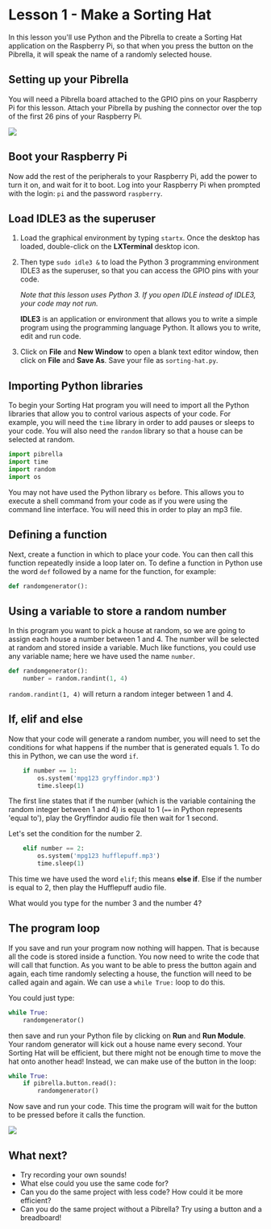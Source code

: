 # Lesson 1 - Make a Sorting Hat

In this lesson you'll use Python and the Pibrella to create a Sorting Hat application on the Raspberry Pi, so that when you press the button on the Pibrella, it will speak the name of a randomly selected house.

## Setting up your Pibrella

You will need a Pibrella board attached to the GPIO pins on your Raspberry Pi for this lesson. Attach your Pibrella by pushing the connector over the top of the first 26 pins of your Raspberry Pi.

![](images/setup-pibrella.jpg)

## Boot your Raspberry Pi

Now add the rest of the peripherals to your Raspberry Pi, add the power to turn it on, and wait for it to boot. Log into your Raspberry Pi when prompted with the login: `pi` and the password `raspberry`.

## Load IDLE3 as the superuser

1. Load the graphical environment by typing `startx`. Once the desktop has loaded, double-click on the **LXTerminal** desktop icon. 
1. Then type `sudo idle3 &` to load the Python 3 programming environment IDLE3 as the superuser, so that you can access the GPIO pins with your code.

    *Note that this lesson uses Python 3. If you open IDLE instead of IDLE3, your code may not run.*
  
    **IDLE3** is an application or environment that allows you to write a simple program using the programming language Python. It allows you to write, edit and run code. 

1. Click on **File** and **New Window** to open a blank text editor window, then click on **File** and **Save As**. Save your file as `sorting-hat.py`.

## Importing Python libraries

To begin your Sorting Hat program you will need to import all the Python libraries that allow you to control various aspects of your code. For example, you will need the `time` library in order to add pauses or sleeps to your code. You will also need the `random` library so that a house can be selected at random.

 ```python
 import pibrella
 import time
 import random
 import os
 ```
 
You may not have used the Python library `os` before. This allows you to execute a shell command from your code as if you were using the command line interface. You will need this in order to play an mp3 file.
 
## Defining a function

Next, create a function in which to place your code. You can then call this function repeatedly inside a loop later on. To define a function in Python use the word `def` followed by a name for the function, for example:

```python
def randomgenerator():
```

## Using a variable to store a random number

In this program you want to pick a house at random, so we are going to assign each house a number between 1 and 4. The number will be selected at random and stored inside a variable. Much like functions, you could use any variable name; here we have used the name `number`. 

```python
def randomgenerator():
    number = random.randint(1, 4)
```

`random.randint(1, 4)` will return a random integer between 1 and 4. 

## If, elif and else

Now that your code will generate a random number, you will need to set the conditions for what happens if the number that is generated equals 1. To do this in Python, we can use the word `if`.

```python
    if number == 1:
        os.system('mpg123 gryffindor.mp3')
        time.sleep(1)
```

The first line states that if the number (which is the variable containing the random integer between 1 and 4) is equal to 1 (`==` in Python represents 'equal to'), play the Gryffindor audio file then wait for 1 second.

Let's set the condition for the number 2.

```python
    elif number == 2:
        os.system('mpg123 hufflepuff.mp3')
        time.sleep(1)
```

This time we have used the word `elif`; this means **else if**. Else if the number is equal to 2, then play the Hufflepuff audio file. 

What would you type for the number 3 and the number 4?

## The program loop

If you save and run your program now nothing will happen. That is because all the code is stored inside a function. You now need to write the code that will call that function. As you want to be able to press the button again and again, each time randomly selecting a house, the function will need to be called again and again. We can use a `while True:` loop to do this.

You could just type:

```python
while True:
    randomgenerator()
```

then save and run your Python file by clicking on **Run** and **Run Module**. Your random generator will kick out a house name every second. Your Sorting Hat will be efficient, but there might not be enough time to move the hat onto another head! Instead, we can make use of the button in the loop:

```python
while True:
    if pibrella.button.read():
        randomgenerator()
```

Now save and run your code. This time the program will wait for the button to be pressed before it calls the function.

![](images/sorting-hat-code.png)

## What next?

- Try recording your own sounds!
- What else could you use the same code for?
- Can you do the same project with less code? How could it be more efficient?
- Can you do the same project without a Pibrella? Try using a button and a breadboard!
